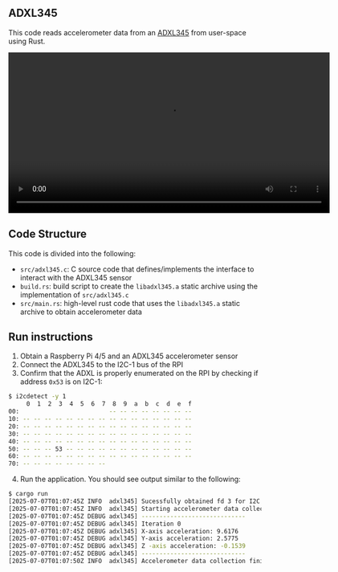 ## ADXL345

This code reads accelerometer data from an [ADXL345](https://www.adafruit.com/product/1231?srsltid=AfmBOor_9QODrvvVQmg_ze4qzYp7RrGCFvxcl0hvC4oOAOO5H5hRJ3ZV) from user-space using Rust.

<video width="640" controls>
  <source src="assets/videos/adxl345_demo.mp4" type="video/mp4">
  Your browser does not support the video tag.
</video>

## Code Structure

This code is divided into the following:
- `src/adxl345.c`: C source code that defines/implements the interface to interact with the ADXL345 sensor
- `build.rs`: build script to create the `libadxl345.a` static archive using the implementation of `src/adxl345.c`
- `src/main.rs`: high-level rust code that uses the `libadxl345.a` static archive to obtain accelerometer data 

## Run instructions

1. Obtain a Raspberry Pi 4/5 and an ADXL345 accelerometer sensor
2. Connect the ADXL345 to the I2C-1 bus of the RPI
3. Confirm that the ADXL is properly enumerated on the RPI by checking if address `0x53` is on I2C-1:
```bash
$ i2cdetect -y 1
     0  1  2  3  4  5  6  7  8  9  a  b  c  d  e  f
00:                         -- -- -- -- -- -- -- -- 
10: -- -- -- -- -- -- -- -- -- -- -- -- -- -- -- -- 
20: -- -- -- -- -- -- -- -- -- -- -- -- -- -- -- -- 
30: -- -- -- -- -- -- -- -- -- -- -- -- -- -- -- -- 
40: -- -- -- -- -- -- -- -- -- -- -- -- -- -- -- -- 
50: -- -- -- 53 -- -- -- -- -- -- -- -- -- -- -- -- 
60: -- -- -- -- -- -- -- -- -- -- -- -- -- -- -- -- 
70: -- -- -- -- -- -- -- --
```
4. Run the application. You should see output similar to the following:
```bash
$ cargo run
[2025-07-07T01:07:45Z INFO  adxl345] Sucessfully obtained fd 3 for I2C bus
[2025-07-07T01:07:45Z INFO  adxl345] Starting accelerometer data collection...
[2025-07-07T01:07:45Z DEBUG adxl345] -----------------------------
[2025-07-07T01:07:45Z DEBUG adxl345] Iteration 0
[2025-07-07T01:07:45Z DEBUG adxl345] X-axis acceleration: 9.6176
[2025-07-07T01:07:45Z DEBUG adxl345] Y-axis acceleration: 2.5775
[2025-07-07T01:07:45Z DEBUG adxl345] Z -axis acceleration: -0.1539
[2025-07-07T01:07:45Z DEBUG adxl345] -----------------------------
[2025-07-07T01:07:50Z INFO  adxl345] Accelerometer data collection finished!
```
